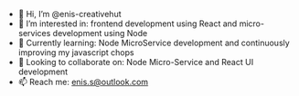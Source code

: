 - 👋 Hi, I’m @enis-creativehut
- 👀 I’m interested in: frontend development using React and micro-services development using Node
- 🌱 Currently learning: Node MicroService development and continuously improving my javascript chops
- 💞️ Looking to collaborate on: Node Micro-Service and React UI development
- 📫 Reach me: enis.s@outlook.com
